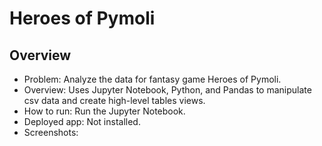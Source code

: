 # Heroes of Pymoli
## Overview
- Problem: Analyze the data for fantasy game Heroes of Pymoli.
- Overview: Uses Jupyter Notebook, Python, and Pandas to manipulate csv data and create high-level tables views.
- How to run: Run the Jupyter Notebook.
- Deployed app: Not installed.
- Screenshots:
